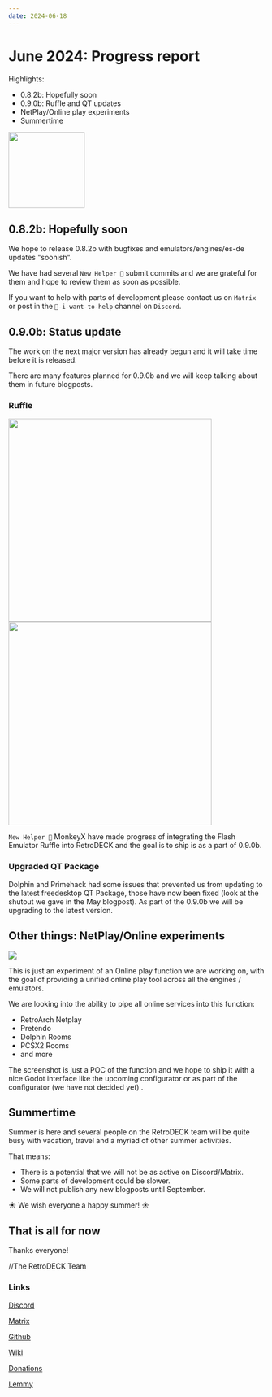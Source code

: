 ```yaml
---
date: 2024-06-18
---
```


# June 2024: Progress report

Highlights:

- 0.8.2b: Hopefully soon
- 0.9.0b: Ruffle and QT updates
- NetPlay/Online play experiments
- Summertime

<!-- more -->

<img src="../../../rd-circle.png" width="150">


## 0.8.2b: Hopefully soon

We hope to release 0.8.2b with bugfixes and emulators/engines/es-de updates "soonish".

We have had several `New Helper 👷` submit commits and we are grateful for them and hope to review them as soon as possible.

If you want to help with parts of development please contact us on `Matrix` or post in the `💙-i-want-to-help` channel on `Discord`.

## 0.9.0b: Status update

The work on the next major version has already begun and it will take time before it is released.

There are many features planned for 0.9.0b and we will keep talking about them in future blogposts.

### Ruffle

<img src="../../../ruffle.svg" width="400">
<img src="../../../WilliamAndSly.png" width="400">

`New Helper 👷` MonkeyX have made progress of integrating the Flash Emulator Ruffle into RetroDECK and the goal is to ship is as a part of 0.9.0b.


### Upgraded QT Package

Dolphin and Primehack had some issues that prevented us from updating to the latest freedesktop QT Package, those have now been fixed (look at the shutout we gave in the May blogpost). As part of the 0.9.0b we will be upgrading to the latest version.

## Other things: NetPlay/Online experiments

<img src="../../../netplay.webp">

This is just an experiment of an Online play function we are working on, with the goal of providing a unified online play tool across all the engines / emulators.

We are looking into the ability to pipe all online services into this function:

- RetroArch Netplay
- Pretendo
- Dolphin Rooms
- PCSX2 Rooms
- and more

The screenshot is just a POC of the function and we hope to ship it with a nice Godot interface like the upcoming configurator or as part of the configurator (we have not decided yet) .

## Summertime

Summer is here and several people on the RetroDECK team will be quite busy with vacation, travel and a myriad of other summer activities.

That means:

- There is a potential that we will not be as active on Discord/Matrix.
- Some parts of development could be slower.
- We will not publish any new blogposts until September.

☀️ We wish everyone a happy summer! ☀️




## That is all for now

Thanks everyone!

//The RetroDECK Team

### Links

[Discord](https://discord.gg/WDc5C9YWMx)

[Matrix](https://matrix.to/#/#retrodeck:matrix.org)

[Github](https://github.com/XargonWan/RetroDECK)

[Wiki](https://github.com/XargonWan/RetroDECK/wiki)

[Donations](https://retrodeck.readthedocs.io/en/latest/wiki_about/donations-licenses/)

[Lemmy](https://lemmy.zip/c/retrodeck)
